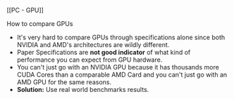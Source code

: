[[PC - GPU]]

How to compare GPUs
- It's very hard to compare GPUs through specifications alone since both NVIDIA and AMD's architectures are wildly different. 
- Paper Specifications are **not good indicator** of what kind of performance you can expect from GPU hardware. 
- You can't just go with an NVIDIA GPU because it has thousands more CUDA Cores than a comparable AMD Card and you can't just go with an AMD GPU for the same reasons. 
- **Solution:** Use real world benchmarks results.